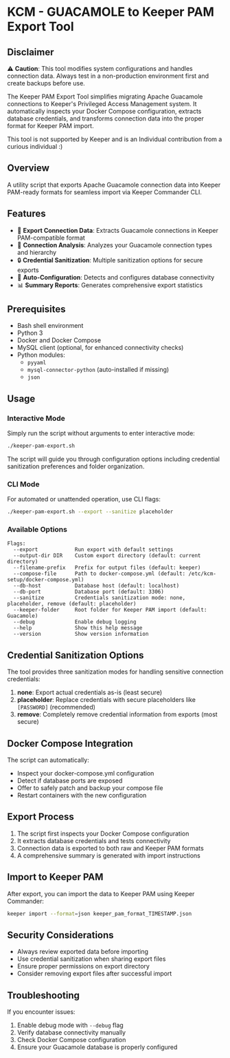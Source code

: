 # KCM - GUACAMOLE to Keeper PAM Export Tool


## Disclaimer

⚠️ **Caution**: This tool modifies system configurations and handles connection data. Always test in a non-production environment first and create backups before use.

The Keeper PAM Export Tool simplifies migrating Apache Guacamole connections to Keeper's Privileged Access Management system. It automatically inspects your Docker Compose configuration, extracts database credentials, and transforms connection data into the proper format for Keeper PAM import.

This tool is not supported by Keeper and is an Individual contribution from a curious individual :)

## Overview

A utility script that exports Apache Guacamole connection data into Keeper PAM-ready formats for seamless import via Keeper Commander CLI.

## Features

- 🔄 **Export Connection Data**: Extracts Guacamole connections in Keeper PAM-compatible format
- 🔎 **Connection Analysis**: Analyzes your Guacamole connection types and hierarchy
- 🔒 **Credential Sanitization**: Multiple sanitization options for secure exports
- 🔧 **Auto-Configuration**: Detects and configures database connectivity
- 📊 **Summary Reports**: Generates comprehensive export statistics


## Prerequisites

- Bash shell environment
- Python 3
- Docker and Docker Compose
- MySQL client (optional, for enhanced connectivity checks)
- Python modules:
  - `pyyaml`
  - `mysql-connector-python` (auto-installed if missing)
  - `json`

## Usage

### Interactive Mode

Simply run the script without arguments to enter interactive mode:

```bash
./keeper-pam-export.sh
```

The script will guide you through configuration options including credential sanitization preferences and folder organization.

### CLI Mode

For automated or unattended operation, use CLI flags:

```bash
./keeper-pam-export.sh --export --sanitize placeholder
```

### Available Options

```
Flags:
  --export            Run export with default settings
  --output-dir DIR    Custom export directory (default: current directory)
  --filename-prefix   Prefix for output files (default: keeper)
  --compose-file      Path to docker-compose.yml (default: /etc/kcm-setup/docker-compose.yml)
  --db-host           Database host (default: localhost)
  --db-port           Database port (default: 3306)
  --sanitize          Credentials sanitization mode: none, placeholder, remove (default: placeholder)
  --keeper-folder     Root folder for Keeper PAM import (default: Guacamole)
  --debug             Enable debug logging
  --help              Show this help message
  --version           Show version information
```

## Credential Sanitization Options

The tool provides three sanitization modes for handling sensitive connection credentials:

1. **none**: Export actual credentials as-is (least secure)
2. **placeholder**: Replace credentials with secure placeholders like `[PASSWORD]` (recommended)
3. **remove**: Completely remove credential information from exports (most secure)

## Docker Compose Integration

The script can automatically:
- Inspect your docker-compose.yml configuration
- Detect if database ports are exposed
- Offer to safely patch and backup your compose file
- Restart containers with the new configuration

## Export Process

1. The script first inspects your Docker Compose configuration
2. It extracts database credentials and tests connectivity
3. Connection data is exported to both raw and Keeper PAM formats
4. A comprehensive summary is generated with import instructions

## Import to Keeper PAM

After export, you can import the data to Keeper PAM using Keeper Commander:

```bash
keeper import --format=json keeper_pam_format_TIMESTAMP.json
```

## Security Considerations

- Always review exported data before importing
- Use credential sanitization when sharing export files
- Ensure proper permissions on export directory
- Consider removing export files after successful import

## Troubleshooting

If you encounter issues:

1. Enable debug mode with `--debug` flag
2. Verify database connectivity manually
3. Check Docker Compose configuration
4. Ensure your Guacamole database is properly configured


